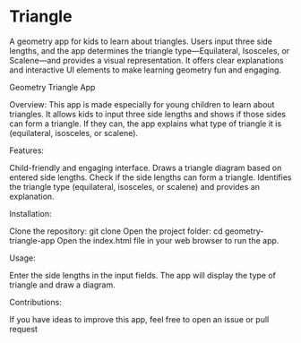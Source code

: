 # Triangle
A geometry app for kids to learn about triangles. Users input three side lengths, and the app determines the triangle type—Equilateral, Isosceles, or Scalene—and provides a visual representation. It offers clear explanations and interactive UI elements to make learning geometry fun and engaging.

Geometry Triangle App

Overview:
This app is made especially for young children to learn about triangles. It allows kids to input three side lengths and shows if those sides can form a triangle. If they can, the app explains what type of triangle it is (equilateral, isosceles, or scalene).

Features:

Child-friendly and engaging interface.
Draws a triangle diagram based on entered side lengths.
Check if the side lengths can form a triangle.
Identifies the triangle type (equilateral, isosceles, or scalene) and provides an explanation.

Installation:

Clone the repository: git clone <repo-link>
Open the project folder: cd geometry-triangle-app
Open the index.html file in your web browser to run the app.

Usage:

Enter the side lengths in the input fields.
The app will display the type of triangle and draw a diagram.

Contributions:

If you have ideas to improve this app, feel free to open an issue or pull request
